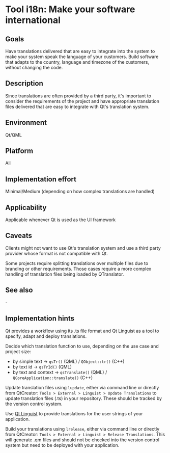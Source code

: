 # Tool i18n: Make your software international

## Goals
Have translations delivered that are easy to integrate into the system to make your system speak the language of your customers. Build software that adapts to the country, language and timezone of the customers, without changing the code.

## Description
Since translations are often provided by a third party, it's important to consider the requirements of the project and have appropriate translation files delivered that are easy to integrate with Qt's translation system.

## Environment
Qt/QML

## Platform
All

## Implementation effort
Minimal/Medium (depending on how complex translations are handled)

## Applicability
Applicable whenever Qt is used as the UI framework

## Caveats
Clients might not want to use Qt's translation system and use a third party provider whose format is not compatible with Qt.

Some projects require splitting translations over multiple files due to branding or other requirements. Those cases require a more complex handling of translation files being loaded by QTranslator.

## See also
\-

## Implementation hints
Qt provides a workflow using its .ts file format and Qt Linguist as a tool to specify, adapt and deploy translations.

Decide which translation function to use, depending on the use case and project size:

- by simple text → `qsTr()` (QML) / `QObject::tr()` (C++)
- by text id → `qsTrId()` (QML)
- by text and context → `qsTranslate()` (QML) / `QCoreApplication::translate()` (C++)

Update translation files using `lupdate`, either via command line or directly from QtCreator: `Tools > External > Linguist > Update Translations` to update translation files (.ts) in your repository. These should be tracked by the version control system.

Use [Qt Linguist](https://doc.qt.io/qt-5/qtlinguist-index.html) to provide translations for the user strings of your application.

Build your translations using `lrelease`, either via command line or directly from QtCreator:
`Tools > External > Linguist > Release Translations`. This will generate .qm files and should not be checked into the version control system but need to be deployed with your application.